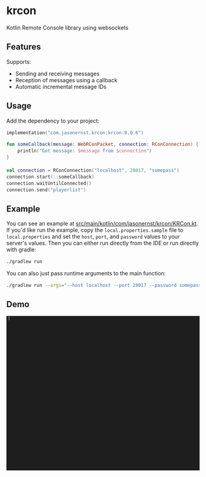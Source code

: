 # krcon
Kotlin Remote Console library using websockets

## Features
Supports:
- Sending and receiving messages
- Reception of messages using a callback
- Automatic incremental message IDs

## Usage
Add the dependency to your project:
```kotlin
implementation("com.jasonernst.krcon:krcon:0.0.6")

```
```kotlin
fun someCallback(message: WebRConPacket, connection: RConConnection) {
    println("Got message: $message from $connection")
}

val connection = RConConnection("localhost", 28017, "somepass")
connection.start(::someCallback)
connection.waitUntilConnected()
connection.send("playerlist")
```

## Example
You can see an example at [src/main/kotlin/com/jasonernst/krcon/KRCon.kt](src/main/kotlin/com/jasonernst/krcon/KRCon.kt).
If you'd like run the example, copy the `local.properties.sample` file to `local.properties` and set the `host`, `port`, 
and `password` values to your server's values. Then you can either run directly from the IDE
or run directly with gradle:
```bash
./gradlew run
```

You can also just pass runtime arguments to the main function:
```bash
./gradlew run --args="--host localhost --port 28017 --password somepass"
```

## Demo
![Alt Text](demo.gif)

